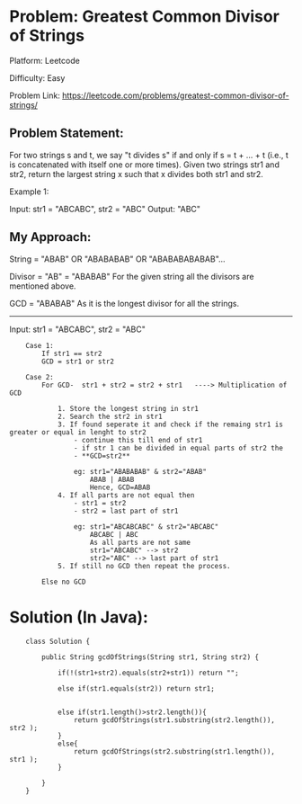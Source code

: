 # Problem: Greatest Common Divisor of Strings

Platform: Leetcode

Difficulty: Easy

Problem Link: https://leetcode.com/problems/greatest-common-divisor-of-strings/

## Problem Statement:

For two strings s and t, we say "t divides s" if and only if s = t + ... + t (i.e., t is concatenated with itself one or more times). Given two strings str1 and str2, return the largest string x such that x divides both str1 and str2.

Example 1:

Input: str1 = "ABCABC", str2 = "ABC"
Output: "ABC"

## My Approach:

String = "ABAB" OR "ABABABAB" OR "ABABABABABAB"...

Divisor = "AB"
        = "ABABAB"
For the given string all the divisors are mentioned above.

GCD = "ABABAB"
As it is the longest divisor for all the strings.

---
Input: str1 = "ABCABC", str2 = "ABC"

        Case 1:
            If str1 == str2
            GCD = str1 or str2

        Case 2: 
            For GCD-  str1 + str2 = str2 + str1   ----> Multiplication of GCD

                1. Store the longest string in str1
                2. Search the str2 in str1
                3. If found seperate it and check if the remaing str1 is greater or equal in lenght to str2
                    - continue this till end of str1
                    - if str 1 can be divided in equal parts of str2 the 
                    - **GCD=str2**

                    eg: str1="ABABABAB" & str2="ABAB"
                        ABAB | ABAB
                        Hence, GCD=ABAB
                4. If all parts are not equal then
                    - str1 = str2
                    - str2 = last part of str1

                    eg: str1="ABCABCABC" & str2="ABCABC"
                        ABCABC | ABC
                        As all parts are not same
                        str1="ABCABC" --> str2
                        str2="ABC" --> last part of str1
                5. If still no GCD then repeat the process.

            Else no GCD



# Solution (In Java):

        class Solution {

            public String gcdOfStrings(String str1, String str2) {

                if(!(str1+str2).equals(str2+str1)) return "";

                else if(str1.equals(str2)) return str1;


                else if(str1.length()>str2.length()){
                    return gcdOfStrings(str1.substring(str2.length()), str2 );
                }
                else{
                    return gcdOfStrings(str2.substring(str1.length()), str1 );
                }

            }
        }










